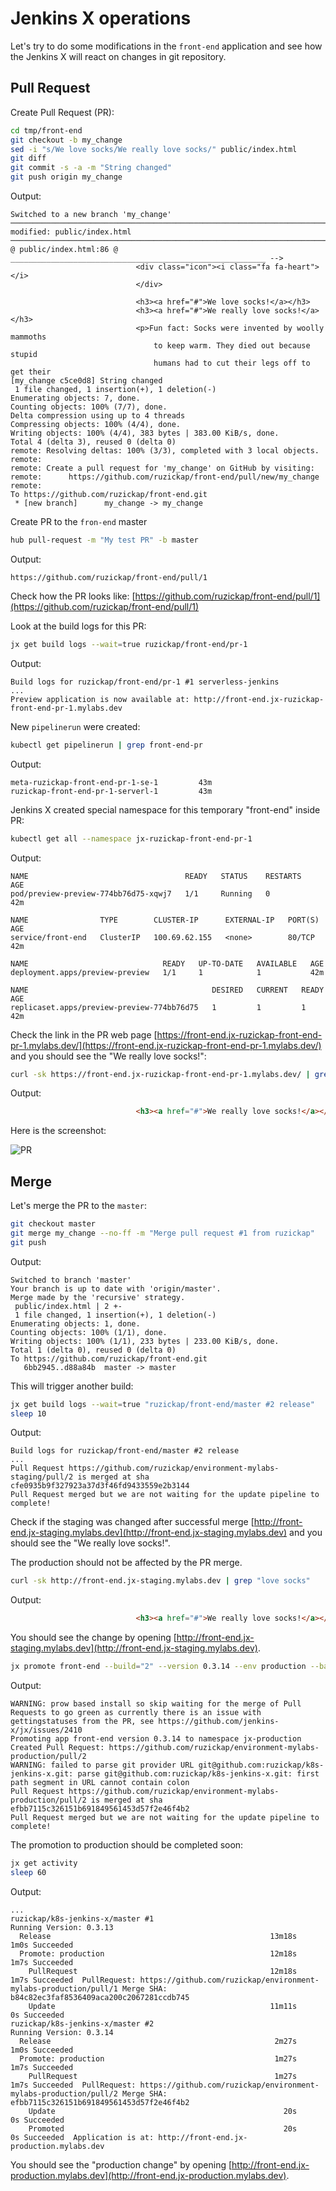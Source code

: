 # Jenkins X operations

Let's try to do some modifications in the `front-end` application and see how
the Jenkins X will react on changes in git repository.

## Pull Request

Create Pull Request (PR):

```bash
cd tmp/front-end
git checkout -b my_change
sed -i "s/We love socks/We really love socks/" public/index.html
git diff
git commit -s -a -m "String changed"
git push origin my_change
```

Output:

```text
Switched to a new branch 'my_change'
─────────────────────────────────────────────────────────────────────────────────────────────────────────────────────────────────────────────────────────────────────────────────────────────
modified: public/index.html
─────────────────────────────────────────────────────────────────────────────────────────────────────────────────────────────────────────────────────────────────────────────────────────────
@ public/index.html:86 @ _________________________________________________________ -->
                            <div class="icon"><i class="fa fa-heart"></i>
                            </div>

                            <h3><a href="#">We love socks!</a></h3>
                            <h3><a href="#">We really love socks!</a></h3>
                            <p>Fun fact: Socks were invented by woolly mammoths
                                to keep warm. They died out because stupid
                                humans had to cut their legs off to get their
[my_change c5ce0d8] String changed
 1 file changed, 1 insertion(+), 1 deletion(-)
Enumerating objects: 7, done.
Counting objects: 100% (7/7), done.
Delta compression using up to 4 threads
Compressing objects: 100% (4/4), done.
Writing objects: 100% (4/4), 383 bytes | 383.00 KiB/s, done.
Total 4 (delta 3), reused 0 (delta 0)
remote: Resolving deltas: 100% (3/3), completed with 3 local objects.
remote:
remote: Create a pull request for 'my_change' on GitHub by visiting:
remote:      https://github.com/ruzickap/front-end/pull/new/my_change
remote:
To https://github.com/ruzickap/front-end.git
 * [new branch]      my_change -> my_change
```

Create PR to the `fron-end` master

```bash
hub pull-request -m "My test PR" -b master
```

Output:

```text
https://github.com/ruzickap/front-end/pull/1
```

Check how the PR looks like: [https://github.com/ruzickap/front-end/pull/1](https://github.com/ruzickap/front-end/pull/1)

Look at the build logs for this PR:

```bash
jx get build logs --wait=true ruzickap/front-end/pr-1
```

Output:

```text
Build logs for ruzickap/front-end/pr-1 #1 serverless-jenkins
...
Preview application is now available at: http://front-end.jx-ruzickap-front-end-pr-1.mylabs.dev
```

New `pipelinerun` were created:

```bash
kubectl get pipelinerun | grep front-end-pr
```

Output:

```text
meta-ruzickap-front-end-pr-1-se-1         43m
ruzickap-front-end-pr-1-serverl-1         43m
```

Jenkins X created special namespace for this temporary "front-end" inside PR:

```bash
kubectl get all --namespace jx-ruzickap-front-end-pr-1
```

Output:

```text
NAME                                   READY   STATUS    RESTARTS   AGE
pod/preview-preview-774bb76d75-xqwj7   1/1     Running   0          42m

NAME                TYPE        CLUSTER-IP      EXTERNAL-IP   PORT(S)   AGE
service/front-end   ClusterIP   100.69.62.155   <none>        80/TCP    42m

NAME                              READY   UP-TO-DATE   AVAILABLE   AGE
deployment.apps/preview-preview   1/1     1            1           42m

NAME                                         DESIRED   CURRENT   READY   AGE
replicaset.apps/preview-preview-774bb76d75   1         1         1       42m
```

Check the link in the PR web page [https://front-end.jx-ruzickap-front-end-pr-1.mylabs.dev/](https://front-end.jx-ruzickap-front-end-pr-1.mylabs.dev/)
and you should see the "We really love socks!":

```bash
curl -sk https://front-end.jx-ruzickap-front-end-pr-1.mylabs.dev/ | grep "love socks"
```

Output:

```html
                            <h3><a href="#">We really love socks!</a></h3>
```

Here is the screenshot:

![PR](./PR.png "PR")

## Merge

Let's merge the PR to the `master`:

```bash
git checkout master
git merge my_change --no-ff -m "Merge pull request #1 from ruzickap"
git push
```

Output:

```text
Switched to branch 'master'
Your branch is up to date with 'origin/master'.
Merge made by the 'recursive' strategy.
 public/index.html | 2 +-
 1 file changed, 1 insertion(+), 1 deletion(-)
Enumerating objects: 1, done.
Counting objects: 100% (1/1), done.
Writing objects: 100% (1/1), 233 bytes | 233.00 KiB/s, done.
Total 1 (delta 0), reused 0 (delta 0)
To https://github.com/ruzickap/front-end.git
   6bb2945..d88a84b  master -> master
```

This will trigger another build:

```bash
jx get build logs --wait=true "ruzickap/front-end/master #2 release"
sleep 10
```

Output:

```text
Build logs for ruzickap/front-end/master #2 release
...
Pull Request https://github.com/ruzickap/environment-mylabs-staging/pull/2 is merged at sha cfe0935b9f327923a37d3f46fd9433559e2b3144
Pull Request merged but we are not waiting for the update pipeline to complete!
```

Check if the staging was changed after successful merge [http://front-end.jx-staging.mylabs.dev](http://front-end.jx-staging.mylabs.dev)
and you should see the "We really love socks!".

The production should not be affected by the PR merge.

```bash
curl -sk http://front-end.jx-staging.mylabs.dev | grep "love socks"
```

Output:

```html
                            <h3><a href="#">We really love socks!</a></h3>
```

You should see the change by opening [http://front-end.jx-staging.mylabs.dev](http://front-end.jx-staging.mylabs.dev).

```bash
jx promote front-end --build="2" --version 0.3.14 --env production --batch-mode=true
```

Output:

```text
WARNING: prow based install so skip waiting for the merge of Pull Requests to go green as currently there is an issue with gettingstatuses from the PR, see https://github.com/jenkins-x/jx/issues/2410
Promoting app front-end version 0.3.14 to namespace jx-production
Created Pull Request: https://github.com/ruzickap/environment-mylabs-production/pull/2
WARNING: failed to parse git provider URL git@github.com:ruzickap/k8s-jenkins-x.git: parse git@github.com:ruzickap/k8s-jenkins-x.git: first path segment in URL cannot contain colon
Pull Request https://github.com/ruzickap/environment-mylabs-production/pull/2 is merged at sha efbb7115c326151b691849561453d57f2e46f4b2
Pull Request merged but we are not waiting for the update pipeline to complete!
```

The promotion to production should be completed soon:

```bash
jx get activity
sleep 60
```

Output:

```text
...
ruzickap/k8s-jenkins-x/master #1                                          Running Version: 0.3.13
  Release                                                 13m18s     1m0s Succeeded
  Promote: production                                     12m18s     1m7s Succeeded
    PullRequest                                           12m18s     1m7s Succeeded  PullRequest: https://github.com/ruzickap/environment-mylabs-production/pull/1 Merge SHA: b84c82ec3faf8536409aca200c2067281ccdb745
    Update                                                11m11s       0s Succeeded
ruzickap/k8s-jenkins-x/master #2                                          Running Version: 0.3.14
  Release                                                  2m27s     1m0s Succeeded
  Promote: production                                      1m27s     1m7s Succeeded
    PullRequest                                            1m27s     1m7s Succeeded  PullRequest: https://github.com/ruzickap/environment-mylabs-production/pull/2 Merge SHA: efbb7115c326151b691849561453d57f2e46f4b2
    Update                                                   20s       0s Succeeded
    Promoted                                                 20s       0s Succeeded  Application is at: http://front-end.jx-production.mylabs.dev
```

You should see the "production change" by opening [http://front-end.jx-production.mylabs.dev](http://front-end.jx-production.mylabs.dev).
